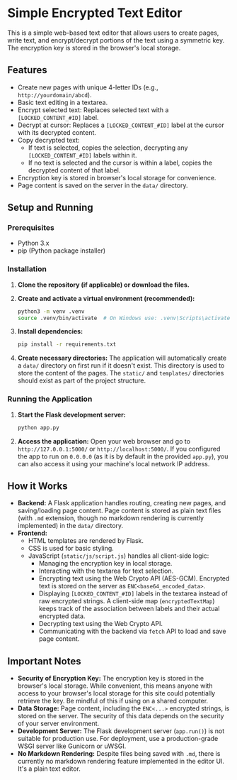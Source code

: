 # Simple Encrypted Text Editor

This is a simple web-based text editor that allows users to create pages, write text, and encrypt/decrypt portions of the text using a symmetric key. The encryption key is stored in the browser's local storage.

## Features

- Create new pages with unique 4-letter IDs (e.g., `http://yourdomain/abcd`).
- Basic text editing in a textarea.
- Encrypt selected text: Replaces selected text with a `[LOCKED_CONTENT_#ID]` label.
- Decrypt at cursor: Replaces a `[LOCKED_CONTENT_#ID]` label at the cursor with its decrypted content.
- Copy decrypted text:
    - If text is selected, copies the selection, decrypting any `[LOCKED_CONTENT_#ID]` labels within it.
    - If no text is selected and the cursor is within a label, copies the decrypted content of that label.
- Encryption key is stored in browser's local storage for convenience.
- Page content is saved on the server in the `data/` directory.

## Setup and Running

### Prerequisites

- Python 3.x
- pip (Python package installer)

### Installation

1.  **Clone the repository (if applicable) or download the files.**

2.  **Create and activate a virtual environment (recommended):**
    ```bash
    python3 -m venv .venv
    source .venv/bin/activate  # On Windows use: .venv\Scripts\activate
    ```

3.  **Install dependencies:**
    ```bash
    pip install -r requirements.txt
    ```

4.  **Create necessary directories:**
    The application will automatically create a `data/` directory on first run if it doesn't exist. This directory is used to store the content of the pages.
    The `static/` and `templates/` directories should exist as part of the project structure.

### Running the Application

1.  **Start the Flask development server:**
    ```bash
    python app.py
    ```

2.  **Access the application:**
    Open your web browser and go to `http://127.0.0.1:5000/` or `http://localhost:5000/`.
    If you configured the app to run on `0.0.0.0` (as it is by default in the provided `app.py`), you can also access it using your machine's local network IP address.

## How it Works

-   **Backend:** A Flask application handles routing, creating new pages, and saving/loading page content. Page content is stored as plain text files (with `.md` extension, though no markdown rendering is currently implemented) in the `data/` directory.
-   **Frontend:**
    -   HTML templates are rendered by Flask.
    -   CSS is used for basic styling.
    -   JavaScript (`static/js/script.js`) handles all client-side logic:
        -   Managing the encryption key in local storage.
        -   Interacting with the textarea for text selection.
        -   Encrypting text using the Web Crypto API (AES-GCM). Encrypted text is stored on the server as `ENC<base64_encoded_data>`.
        -   Displaying `[LOCKED_CONTENT_#ID]` labels in the textarea instead of raw encrypted strings. A client-side map (`encryptedTextMap`) keeps track of the association between labels and their actual encrypted data.
        -   Decrypting text using the Web Crypto API.
        -   Communicating with the backend via `fetch` API to load and save page content.

## Important Notes

-   **Security of Encryption Key:** The encryption key is stored in the browser's local storage. While convenient, this means anyone with access to your browser's local storage for this site could potentially retrieve the key. Be mindful of this if using on a shared computer.
-   **Data Storage:** Page content, including the `ENC<...>` encrypted strings, is stored on the server. The security of this data depends on the security of your server environment.
-   **Development Server:** The Flask development server (`app.run()`) is not suitable for production use. For deployment, use a production-grade WSGI server like Gunicorn or uWSGI.
-   **No Markdown Rendering:** Despite files being saved with `.md`, there is currently no markdown rendering feature implemented in the editor UI. It's a plain text editor.
